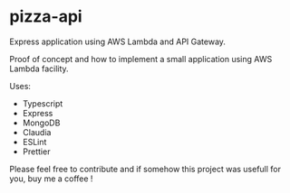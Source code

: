 # pizza-api
Express application using AWS Lambda and API Gateway.

Proof of concept and how to implement a small application using AWS Lambda facility.

Uses:
- Typescript
- Express
- MongoDB
- Claudia
- ESLint
- Prettier

Please feel free to contribute and if somehow this project was usefull for you, buy me a coffee !
